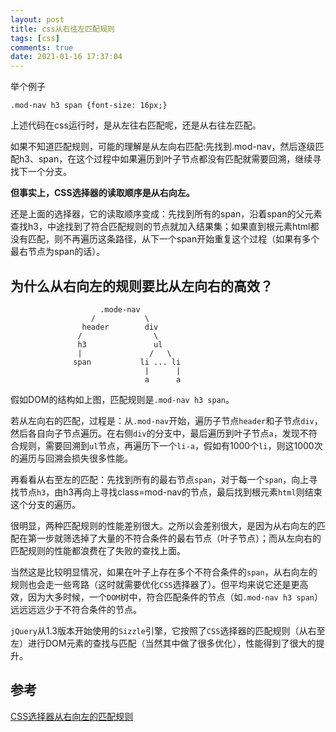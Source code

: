 ```yaml
---
layout: post
title: css从右往左匹配规则
tags: [css]
comments: true
date: 2021-01-16 17:37:04
---
```


举个例子
```
.mod-nav h3 span {font-size: 16px;}
```
上述代码在css运行时，是从左往右匹配呢，还是从右往左匹配。

<!-- more -->
如果不知道匹配规则，可能的理解是从左向右匹配:先找到.mod-nav，然后逐级匹配h3、span，在这个过程中如果遍历到叶子节点都没有匹配就需要回溯，继续寻找下一个分支。

**但事实上，CSS选择器的读取顺序是从右向左。**

还是上面的选择器，它的读取顺序变成：先找到所有的span，沿着span的父元素查找h3，中途找到了符合匹配规则的节点就加入结果集；如果直到根元素html都没有匹配，则不再遍历这条路径，从下一个span开始重复这个过程（如果有多个最右节点为span的话）。

## 为什么从右向左的规则要比从左向右的高效？

```
                    .mode-nav
                  /           \
                header        div
               /                \
               h3               ul
               |               /   \
              span           li ... li   
                              |      |
                              a      a 
```

假如DOM的结构如上图，匹配规则是`.mod-nav h3 span`。

若从左向右的匹配，过程是：从`.mod-nav`开始，遍历子节点`header`和子节点`div`，然后各自向子节点遍历。在右侧`div`的分支中，最后遍历到叶子节点`a`，发现不符合规则，需要回溯到`ul`节点，再遍历下一个`li-a`，假如有1000个`li`，则这1000次的遍历与回溯会损失很多性能。

再看看从右至左的匹配：先找到所有的最右节点`span`，对于每一个`span`，向上寻找节点`h3`，由h3再向上寻找class=mod-nav的节点，最后找到根元素`html`则结束这个分支的遍历。

很明显，两种匹配规则的性能差别很大。之所以会差别很大，是因为从右向左的匹配在第一步就筛选掉了大量的不符合条件的最右节点（叶子节点）；而从左向右的匹配规则的性能都浪费在了失败的查找上面。

当然这是比较明显情况，如果在叶子上存在多个不符合条件的`span`，从右向左的规则也会走一些弯路（这时就需要优化`CSS`选择器了）。但平均来说它还是更高效，因为大多时候，一个`DOM`树中，符合匹配条件的节点（如`.mod-nav h3 span`）远远远远少于不符合条件的节点。

`jQuery`从1.3版本开始使用的`Sizzle`引擎，它按照了`CSS`选择器的匹配规则（从右至左）进行DOM元素的查找与匹配（当然其中做了很多优化），性能得到了很大的提升。

## 参考
[CSS选择器从右向左的匹配规则](https://www.cnblogs.com/zhaodongyu/p/3341080.html)

